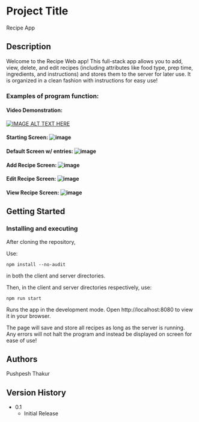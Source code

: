 # Project Title

Recipe App

## Description

Welcome to the Recipe Web app! This full-stack app allows you to add, view, delete, and edit recipes (including attributes like food type, prep time, ingredients, and instructions) and stores them to the server for later use. It is organized in a clean fashion with instructions for easy use!

### Examples of program function:


#### Video Demonstration: 

[![IMAGE ALT TEXT HERE](https://img.youtube.com/vi/S9qkUvEyswE/0.jpg)](https://www.youtube.com/watch?v=S9qkUvEyswE)


#### Starting Screen: ![image](https://github.com/pthakur11205/RecipeApp/assets/146504583/a7db00b0-7c54-4def-b015-b3b8f6311ff5)


#### Default Screen w/ entries: ![image](https://github.com/user-attachments/assets/de4fe8d3-936c-4eea-a8dd-ccacf061b5e3)


#### Add Recipe Screen: ![image](https://github.com/user-attachments/assets/eb3978ba-6971-44a7-bde4-969c119ff940)

#### Edit Recipe Screen: ![image](https://github.com/pthakur11205/RecipeApp/assets/146504583/c6598850-9be6-46df-b446-724562a31f4f)


#### View Recipe Screen: ![image](https://github.com/pthakur11205/RecipeApp/assets/146504583/5421da96-3594-46f7-a2a2-09fac8a35eed)




## Getting Started


### Installing and executing

After cloning the repository, 

Use: 
```
npm install --no-audit
```
in both the client and server directories. 

Then, in the client and server directories respectively, use: 
```
npm run start
```

Runs the app in the development mode.
Open http://localhost:8080 to view it in your browser.

The page will save and store all recipes as long as the server is running. Any errors will not halt the program and instead be displayed on screen for ease of use!


## Authors

Pushpesh Thakur

## Version History

* 0.1
    * Initial Release

